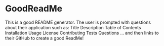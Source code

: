 # GoodReadMe
This is a good README generator. The user is prompted with questions about their application such as: 
Title
Description
Table of Contents
Installation
Usage
License
Contributing
Tests
Questions
... and then links to their GitHub to create a good ReadMe!
